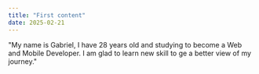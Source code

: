 ```yaml
---
title: "First content"
date: 2025-02-21
---
```


"My name is Gabriel, I have 28 years old and studying to become a Web and Mobile Developer. I am glad to learn new skill to ge a better view of my journey."
